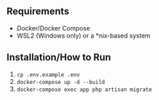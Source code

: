 ## Requirements
- Docker/Docker Compose
- WSL2 (Windows only) or a *nix-based system

## Installation/How to Run
1. `cp .env.example .env`
1. `docker-compose up -d --build`
2. `docker-compose exec app php artisan migrate`
